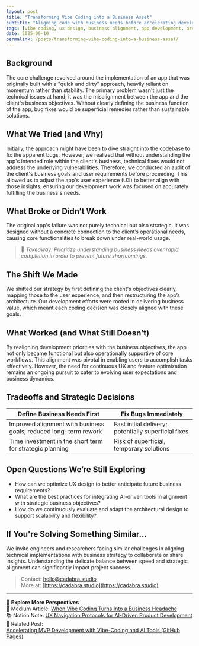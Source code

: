 ```yaml
---
layout: post
title: "Transforming Vibe Coding into a Business Asset"
subtitle: "Aligning code with business needs before accelerating development"
tags: [vibe coding, ux design, business alignment, app development, architectural changes, strategic decision-making, software engineering]
date: 2025-09-10
permalink: /posts/transforming-vibe-coding-into-a-business-asset/
---
```


## Background

The core challenge revolved around the implementation of an app that was originally built with a "quick and dirty" approach, heavily reliant on momentum rather than stability. The primary problem wasn't just the technical issues at hand; it was the misalignment between the app and the client's business objectives. Without clearly defining the business function of the app, bug fixes would be superficial remedies rather than sustainable solutions.

## What We Tried (and Why)

Initially, the approach might have been to dive straight into the codebase to fix the apparent bugs. However, we realized that without understanding the app's intended role within the client's business, technical fixes would not address the underlying vulnerabilities. Therefore, we conducted an audit of the client's business goals and user requirements before proceeding. This allowed us to adjust the app's user experience (UX) to better align with those insights, ensuring our development work was focused on accurately fulfilling the business's needs.

## What Broke or Didn’t Work

The original app's failure was not purely technical but also strategic. It was designed without a concrete connection to the client’s operational needs, causing core functionalities to break down under real-world usage.

> 📌 *Takeaway: Prioritize understanding business needs over rapid completion in order to prevent future shortcomings.*

## The Shift We Made

We shifted our strategy by first defining the client's objectives clearly, mapping those to the user experience, and then restructuring the app’s architecture. Our development efforts were rooted in delivering business value, which meant each coding decision was closely aligned with these goals.

## What Worked (and What Still Doesn’t)

By realigning development priorities with the business objectives, the app not only became functional but also operationally supportive of core workflows. This alignment was pivotal in enabling users to accomplish tasks effectively. However, the need for continuous UX and feature optimization remains an ongoing pursuit to cater to evolving user expectations and business dynamics.

## Tradeoffs and Strategic Decisions

| Define Business Needs First | Fix Bugs Immediately |
|-----------------------------|----------------------|
| Improved alignment with business goals; reduced long-term rework | Fast initial delivery; potentially superficial fixes |
| Time investment in the short term for strategic planning | Risk of superficial, temporary solutions |

## Open Questions We’re Still Exploring

- How can we optimize UX design to better anticipate future business requirements?
- What are the best practices for integrating AI-driven tools in alignment with strategic business objectives?
- How do we continuously evaluate and adapt the architectural design to support scalability and flexibility?

## If You're Solving Something Similar...

We invite engineers and researchers facing similar challenges in aligning technical implementations with business strategy to collaborate or share insights. Understanding the delicate balance between speed and strategic alignment can significantly impact project success.

> Contact: hello@cadabra.studio  
> More at: [https://cadabra.studio](https://cadabra.studio)  

---

🔗 **Explore More Perspectives**  
📰 Medium Article: [When Vibe Coding Turns Into a Business Headache](https://cadabrastudio.medium.com/when-vibe-coding-turns-into-a-business-headache-05f802f26d50)  
📚 Notion Note: [UX Navigation Protocols for AI-Driven Product Development](https://classy-sugar-6ff.notion.site/UX-Navigation-Protocols-for-AI-Driven-Product-Development-2799b3e914038045a91fda69c399231b?source=copy_link)  
🧩 Related Post:  
[Accelerating MVP Development with Vibe-Coding and AI Tools (GitHub Pages)](https://cadabra-engineering.github.io/posts/accelerating-mvp-development-with-vibe-coding-ai-tools/)


